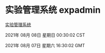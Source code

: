 # 实验管理系统 expadmin
[实验管理系统](http://171.113.178.57:56808/expadmin-782313d2-e1b1-4ea7-932e-3a55e6a1a4d0/)

2021年 08月 08日 星期日 00:30:02 CST

2021年 08月 07日 星期六 16:30:02 GMT
